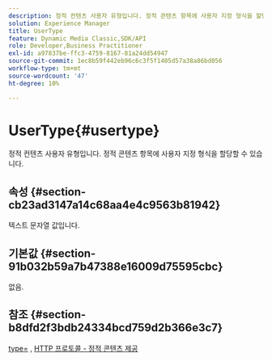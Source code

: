 ```yaml
---
description: 정적 컨텐츠 사용자 유형입니다. 정적 콘텐츠 항목에 사용자 지정 형식을 할당할 수 있습니다.
solution: Experience Manager
title: UserType
feature: Dynamic Media Classic,SDK/API
role: Developer,Business Practitioner
exl-id: a97837be-ffc3-4759-8167-81a24dd54947
source-git-commit: 1ec8b59f442eb96c6c3f5f1405d57a38a86bd056
workflow-type: tm+mt
source-wordcount: '47'
ht-degree: 10%

---
```


# UserType{#usertype}

정적 컨텐츠 사용자 유형입니다. 정적 콘텐츠 항목에 사용자 지정 형식을 할당할 수 있습니다.

## 속성 {#section-cb23ad3147a14c68aa4e4c9563b81942}

텍스트 문자열 값입니다.

## 기본값 {#section-91b032b59a7b47388e16009d75595cbc}

없음.

## 참조 {#section-b8dfd2f3bdb24334bcd759d2b366e3c7}

[type=](/help/aem-is-ir-api/is-api/http-ref/image-serving-api-ref/c-http-protocol-reference/c-command-reference/r-type.md) ,  [HTTP 프로토콜 - 정적 콘텐츠 제공](/help/aem-is-ir-api/is-api/http-ref/image-serving-api-ref/c-http-protocol-reference/c-syntax-and-features/r-serving-static-non-image-content.md)
